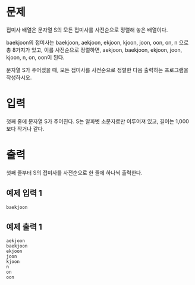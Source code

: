 문제
==============
접미사 배열은 문자열 S의 모든 접미사를 사전순으로 정렬해 놓은 배열이다.

baekjoon의 접미사는 baekjoon, aekjoon, ekjoon, kjoon, joon, oon, on, n 으로 총 8가지가 있고, 이를 사전순으로 정렬하면, aekjoon, baekjoon, ekjoon, joon, kjoon, n, on, oon이 된다.

문자열 S가 주어졌을 때, 모든 접미사를 사전순으로 정렬한 다음 출력하는 프로그램을 작성하시오.

입력
=========
첫째 줄에 문자열 S가 주어진다. S는 알파벳 소문자로만 이루어져 있고, 길이는 1,000보다 작거나 같다.

출력
============
첫째 줄부터 S의 접미사를 사전순으로 한 줄에 하나씩 출력한다.

예제 입력 1 
-----------
```
baekjoon
```
예제 출력 1 
------------
```
aekjoon
baekjoon
ekjoon
joon
kjoon
n
on
oon
```
